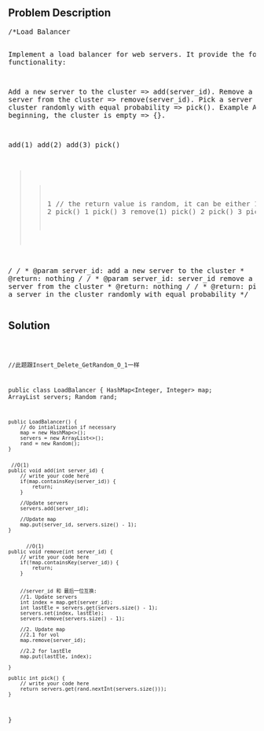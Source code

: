 <!--
<style>
  body { font-family: Arial, sans-serif; }
  .container { max-width: 700px; margin: 0 auto; padding: 10px; }
  .comment-block { background-color: #f9f9f9; padding: 10px; border-left: 5px solid #ccc; overflow-wrap: break-word; white-space: pre-wrap; }
  .code-block { background-color: #f4f4f4; padding: 10px; border: 1px solid #ddd; overflow-wrap: break-word; white-space: pre-wrap; }
</style>
-->

<div class='container'>
<h2>Problem Description</h2>
<div class='comment-block'>
<pre>
/*Load Balancer

Implement a load balancer for web servers. It provide the following functionality:

Add a new server to the cluster => add(server_id).
Remove a bad server from the cluster => remove(server_id).
Pick a server in the cluster randomly with equal probability => pick().
Example
At beginning, the cluster is empty => {}.

add(1)
add(2)
add(3)
pick()
>> 1         // the return value is random, it can be either 1, 2, or 3.
pick()
>> 2
pick()
>> 1
pick()
>> 3
remove(1)
pick()
>> 2
pick()
>> 3
pick()
>> 3

*/
    /*
     * @param server_id: add a new server to the cluster
     * @return: nothing
     */
    /*
     * @param server_id: server_id remove a bad server from the cluster
     * @return: nothing
     */
    /*
     * @return: pick a server in the cluster randomly with equal probability
     */
</pre>
</div>

<h2>Solution</h2>
<div class='code-block'>
<pre><code class='language-java'>

//此题跟Insert_Delete_GetRandom_O_1一样

public class LoadBalancer {
    HashMap<Integer, Integer> map;
    ArrayList<Integer> servers;
    Random rand;
    
    public LoadBalancer() {
        // do intialization if necessary
        map = new HashMap<>();
        servers = new ArrayList<>();
        rand = new Random();
    }

     
     //O(1)
    public void add(int server_id) {
        // write your code here
        if(map.containsKey(server_id)) {
            return;
        }
        
        //Update servers
        servers.add(server_id);
        
        //Update map
        map.put(server_id, servers.size() - 1);
    }

     
          //O(1)
    public void remove(int server_id) {
        // write your code here
        if(!map.containsKey(server_id)) {
            return;
        }
        
        
        //server_id 和 最后一位互换:
        //1. Update servers
        int index = map.get(server_id);
        int lastEle = servers.get(servers.size() - 1);
        servers.set(index, lastEle);
        servers.remove(servers.size() - 1);
        
        //2. Update map
        //2.1 for vol
        map.remove(server_id);
        
        //2.2 for lastEle
        map.put(lastEle, index);
        
    }

    public int pick() {
        // write your code here
        return servers.get(rand.nextInt(servers.size()));
    }
}</code></pre>
</div>
</div>
